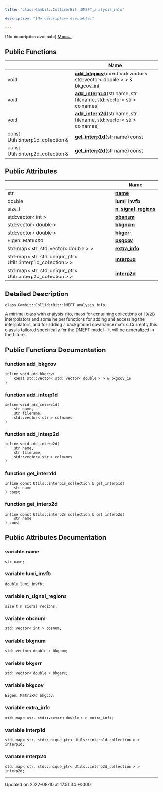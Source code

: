 ```yaml
---
title: 'class Gambit::ColliderBit::DMEFT_analysis_info'

description: "[No description available]"

---
```









[No description available] [More...](#detailed-description)

## Public Functions

|                | Name           |
| -------------- | -------------- |
| void | **[add_bkgcov](/documentation/code/gambit_2-2/classes/classgambit_1_1colliderbit_1_1dmeft__analysis__info/#function-add-bkgcov)**(const std::vector< std::vector< double > > & bkgcov_in) |
| void | **[add_interp1d](/documentation/code/gambit_2-2/classes/classgambit_1_1colliderbit_1_1dmeft__analysis__info/#function-add-interp1d)**(str name, str filename, std::vector< str > colnames) |
| void | **[add_interp2d](/documentation/code/gambit_2-2/classes/classgambit_1_1colliderbit_1_1dmeft__analysis__info/#function-add-interp2d)**(str name, str filename, std::vector< str > colnames) |
| const Utils::interp1d_collection & | **[get_interp1d](/documentation/code/gambit_2-2/classes/classgambit_1_1colliderbit_1_1dmeft__analysis__info/#function-get-interp1d)**(str name) const |
| const Utils::interp2d_collection & | **[get_interp2d](/documentation/code/gambit_2-2/classes/classgambit_1_1colliderbit_1_1dmeft__analysis__info/#function-get-interp2d)**(str name) const |

## Public Attributes

|                | Name           |
| -------------- | -------------- |
| str | **[name](/documentation/code/gambit_2-2/classes/classgambit_1_1colliderbit_1_1dmeft__analysis__info/#variable-name)**  |
| double | **[lumi_invfb](/documentation/code/gambit_2-2/classes/classgambit_1_1colliderbit_1_1dmeft__analysis__info/#variable-lumi-invfb)**  |
| size_t | **[n_signal_regions](/documentation/code/gambit_2-2/classes/classgambit_1_1colliderbit_1_1dmeft__analysis__info/#variable-n-signal-regions)**  |
| std::vector< int > | **[obsnum](/documentation/code/gambit_2-2/classes/classgambit_1_1colliderbit_1_1dmeft__analysis__info/#variable-obsnum)**  |
| std::vector< double > | **[bkgnum](/documentation/code/gambit_2-2/classes/classgambit_1_1colliderbit_1_1dmeft__analysis__info/#variable-bkgnum)**  |
| std::vector< double > | **[bkgerr](/documentation/code/gambit_2-2/classes/classgambit_1_1colliderbit_1_1dmeft__analysis__info/#variable-bkgerr)**  |
| Eigen::MatrixXd | **[bkgcov](/documentation/code/gambit_2-2/classes/classgambit_1_1colliderbit_1_1dmeft__analysis__info/#variable-bkgcov)**  |
| std::map< str, std::vector< double > > | **[extra_info](/documentation/code/gambit_2-2/classes/classgambit_1_1colliderbit_1_1dmeft__analysis__info/#variable-extra-info)**  |
| std::map< str, std::unique_ptr< Utils::interp1d_collection > > | **[interp1d](/documentation/code/gambit_2-2/classes/classgambit_1_1colliderbit_1_1dmeft__analysis__info/#variable-interp1d)**  |
| std::map< str, std::unique_ptr< Utils::interp2d_collection > > | **[interp2d](/documentation/code/gambit_2-2/classes/classgambit_1_1colliderbit_1_1dmeft__analysis__info/#variable-interp2d)**  |

## Detailed Description

```
class Gambit::ColliderBit::DMEFT_analysis_info;
```


A minimal class with analysis info, maps for containing collections of 1D/2D interpolators and some helper functions for adding and accessing the interpolators, and for adding a background covariance matrix. Currently this class is tailored specifically for the DMEFT model &ndash; it will be generalized in the future. 

## Public Functions Documentation

### function add_bkgcov

```
inline void add_bkgcov(
    const std::vector< std::vector< double > > & bkgcov_in
)
```


### function add_interp1d

```
inline void add_interp1d(
    str name,
    str filename,
    std::vector< str > colnames
)
```


### function add_interp2d

```
inline void add_interp2d(
    str name,
    str filename,
    std::vector< str > colnames
)
```


### function get_interp1d

```
inline const Utils::interp1d_collection & get_interp1d(
    str name
) const
```


### function get_interp2d

```
inline const Utils::interp2d_collection & get_interp2d(
    str name
) const
```


## Public Attributes Documentation

### variable name

```
str name;
```


### variable lumi_invfb

```
double lumi_invfb;
```


### variable n_signal_regions

```
size_t n_signal_regions;
```


### variable obsnum

```
std::vector< int > obsnum;
```


### variable bkgnum

```
std::vector< double > bkgnum;
```


### variable bkgerr

```
std::vector< double > bkgerr;
```


### variable bkgcov

```
Eigen::MatrixXd bkgcov;
```


### variable extra_info

```
std::map< str, std::vector< double > > extra_info;
```


### variable interp1d

```
std::map< str, std::unique_ptr< Utils::interp1d_collection > > interp1d;
```


### variable interp2d

```
std::map< str, std::unique_ptr< Utils::interp2d_collection > > interp2d;
```


-------------------------------

Updated on 2022-08-10 at 17:51:34 +0000